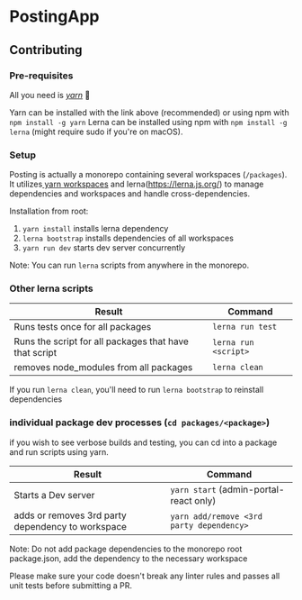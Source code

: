 # PostingApp

## Contributing

### Pre-requisites

All you need is [_yarn_](https://yarnpkg.com/en/docs/install) 💙

Yarn can be installed with the link above (recommended) or using npm with `npm install -g yarn`
Lerna can be installed using npm with `npm install -g lerna`
(might require sudo if you're on macOS).

### Setup

Posting is actually a monorepo containing several workspaces (`/packages`). It utilizes[ yarn workspaces](https://yarnpkg.com/lang/en/docs/workspaces/) and lerna(https://lerna.js.org/) to manage dependencies and workspaces and handle cross-dependencies.

Installation from root:

1. `yarn install` installs lerna dependency
2. `lerna bootstrap` installs dependencies of all workspaces
3. `yarn run dev` starts dev server concurrently

Note: You can run `lerna` scripts from anywhere in the monorepo.

### Other lerna scripts

| Result                                                 | Command              |
| ------------------------------------------------------ | -------------------- |
| Runs tests once for all packages                       | `lerna run test`     |
| Runs the script for all packages that have that script | `lerna run <script>` |
| removes node_modules from all packages                 | `lerna clean`        |

If you run `lerna clean`, you'll need to run `lerna bootstrap` to reinstall dependencies

### individual package dev processes (`cd packages/<package>`)

if you wish to see verbose builds and testing, you can cd into a package and run scripts using yarn.

| Result                                            | Command                                                                                                             |
| ------------------------------------------------- | ------------------------------------------------------------------------------------------------------------------- |
| Starts a Dev server                               | `yarn start` (admin-portal-react only)                                                                              |                                                                                        |
| adds or removes 3rd party dependency to workspace | `yarn add/remove <3rd party dependency>`                                                                            |

Note: Do not add package dependencies to the monorepo root package.json, add the dependency to the necessary workspace

Please make sure your code doesn't break any linter rules and passes all unit tests before submitting a PR.
